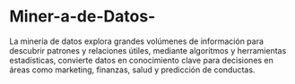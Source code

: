 # Miner-a-de-Datos-
La minería de datos explora grandes volúmenes de información para descubrir patrones y relaciones útiles, mediante algoritmos y herramientas estadísticas, convierte datos en conocimiento clave para decisiones en áreas como marketing, finanzas, salud y predicción de conductas.
